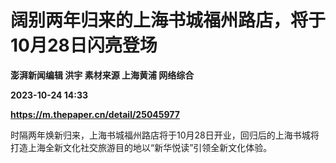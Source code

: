 # 阔别两年归来的上海书城福州路店，将于10月28日闪亮登场
**澎湃新闻编辑 洪宇 素材来源 上海黄浦 网络综合**

**2023-10-24 14:33**

**https://m.thepaper.cn/detail/25045977**

时隔两年焕新归来，上海书城福州路店将于10月28日开业，回归后的上海书城将打造上海全新文化社交旅游目的地以“新华悦读”引领全新文化体验。